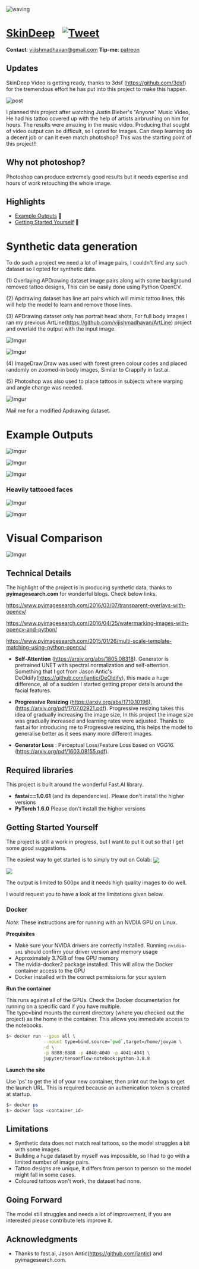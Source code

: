![waving](https://capsule-render.vercel.app/api?type=waving&height=200&text=SkinDeep&fontAlign=80&fontAlignY=40&color=gradient)

# [SkinDeep](https://github.com/vijishmadhavan/SkinDeep) &nbsp; [![Tweet](https://img.shields.io/twitter/url/http/shields.io.svg?style=social)](https://twitter.com/intent/tweet?text=Skin%20Deep&url=https://github.com/vijishmadhavan/SkinDeep&via=Vijish68859437&hashtags=machinelearning,developers,100DaysOfCode,Deeplearning) &nbsp;



__Contact__: vijishmadhavan@gmail.com
__Tip-me__: [patreon](https://www.patreon.com/vijishmadhavan)


## Updates

SkinDeep Video is getting ready, thanks to 3dsf (https://github.com/3dsf) for the tremendous effort he has put into this project to make this happen.

![post](https://i.imgur.com/lcejYwD.gif)

I planned this project after watching Justin Bieber's "Anyone" Music Video, He had his tattoo covered up with the help of artists airbrushing on him for hours. The results were amazing in the music video. Producing that sought of video output can be difficult, so I opted for Images. Can deep learning do a decent job or can it even match photoshop? This was the starting point of this project!!

## Why not photoshop?

Photoshop can produce extremely good results but it needs expertise and hours of work retouching the whole image.

## Highlights

- [Example Outputs](#Example-Outputs) &#x1F537;
- [Getting Started Yourself](#Getting-Started-Yourself) &#x1F537;


# Synthetic data generation

To do such a project we need a lot of image pairs, I couldn't find any such dataset so I opted for synthetic data.

(1) Overlaying APDrawing dataset image pairs along with some background removed tattoo designs, This can be easily done using Python OpenCV.

(2) Apdrawing dataset has line art pairs which will mimic tattoo lines, this will help the model to learn and remove those lines.

(3) APDrawing dataset only has portrait head shots, For full body images I ran my previous ArtLine(https://github.com/vijishmadhavan/ArtLine) project and overlaid the output with the input image.

![Imgur](https://i.imgur.com/2NK4DRU.jpg)


![Imgur](https://i.imgur.com/HWBiNnN.jpg)

(4) ImageDraw.Draw was used with forest green colour codes and placed randomly on zoomed-in body images, Similar to Crappify in fast.ai.

(5) Photoshop was also used to place tattoos in subjects where warping and angle change was needed.

![Imgur](https://i.imgur.com/xbzVVEC.jpg)

Mail me for a modified Apdrawing dataset.


# Example Outputs


![Imgur](https://i.imgur.com/y7NM1f8.jpg)


![Imgur](https://i.imgur.com/WEnbL8w.jpg)


![Imgur](https://i.imgur.com/X5lZEse.jpg)

### Heavily tattooed faces

![Imgur](https://i.imgur.com/dANN7Do.jpg)

![Imgur](https://i.imgur.com/Lq0i1N0.jpg)

# Visual Comparison

![Imgur](https://i.imgur.com/wCgMROl.jpg)


## Technical Details

The highlight of the project is in producing synthetic data, thanks to **pyimagesearch.com** for wonderful blogs. Check below links.

https://www.pyimagesearch.com/2016/03/07/transparent-overlays-with-opencv/

https://www.pyimagesearch.com/2016/04/25/watermarking-images-with-opencv-and-python/

https://www.pyimagesearch.com/2015/01/26/multi-scale-template-matching-using-python-opencv/

* **Self-Attention** (https://arxiv.org/abs/1805.08318). Generator is pretrained UNET with spectral normalization and self-attention. Something that I got from Jason Antic's DeOldify(https://github.com/jantic/DeOldify), this made a huge difference, all of a sudden I started getting proper details around the facial features.

* **Progressive Resizing** (https://arxiv.org/abs/1710.10196),(https://arxiv.org/pdf/1707.02921.pdf). Progressive resizing takes this idea of gradually increasing the image size, In this project the image size was gradually increased and learning rates were adjusted. Thanks to fast.ai for introducing me to Progressive resizing, this helps the model to generalise better as it sees many more different images.

* **Generator Loss** :  Perceptual Loss/Feature Loss based on VGG16. (https://arxiv.org/pdf/1603.08155.pdf).

## Required libraries

This project is built around the wonderful Fast.AI library.

- **fastai==1.0.61** (and its dependencies).  Please don't install the higher versions
- **PyTorch 1.6.0** Please don't install the higher versions

## Getting Started Yourself

The project is still a work in progress, but I want to put it out so that I get some good suggestions.

The easiest way to get started is to simply try out on Colab: [<img src="https://colab.research.google.com/assets/colab-badge.svg" align="center">](https://colab.research.google.com/github/vijishmadhavan/SkinDeep/blob/master/SkinDeep_good.ipynb)

[<img src="https://colab.research.google.com/assets/colab-badge.svg" align="center">](https://colab.research.google.com/github/vijishmadhavan/SkinDeep/blob/master/SkinDeep.ipynb)

The output is limited to 500px and it needs high quality images to do well.

I would request you to have a look at the limitations given below.

### Docker

*Note:* These instructions are for running with an NVDIA GPU on Linux.

**Prequisites**

* Make sure your NVIDA drivers are correctly installed.  Running ```nvidia-smi``` should confirm your driver version and memory usage
* Approximately 3.7GB of free GPU memory
* The nvidia-docker2 package installed.  This will allow the Docker container access to the GPU
* Docker installed with the correct permissions for your system

**Run the container**

This runs against all of the GPUs.  Check the Docker documentation for running on a specific card if you have multiple.  
The type=bind mounts the current directory (where you checked out the project) as the home in the container.  This allows you immediate access to the notebooks.
```bash
$> docker run --gpus all \
              --mount type=bind,source=`pwd`,target=/home/jovyan \
              -d \
              -p 8888:8888 -p 4040:4040 -p 4041:4041 \
              jupyter/tensorflow-notebook:python-3.8.8
```

**Launch the site**

Use 'ps' to get the id of your new container, then print out the logs to get the launch URL.  This is required because an authenication token is created at startup.
```bash
$> docker ps
$> docker logs <container_id>
```

## Limitations

- Synthetic data does not match real tattoos, so the model struggles a bit with some images.
- Building a huge dataset by myself was impossible, so I had to go with a limited number of image pairs.
- Tattoo designs are unique, it differs from person to person so the model might fall in some cases.
- Coloured tattoos won't work, the dataset had none.

## Going Forward

The model still struggles and needs a lot of improvement, if you are interested please contribute lets improve it.

## Acknowledgments

- Thanks to fast.ai, Jason Antic(https://github.com/jantic) and pyimagesearch.com.
